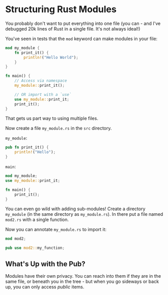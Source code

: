 # Structuring Rust Modules

You probably don't want to put everything into one file (you can - and I've debugged 20k lines of Rust in a single file. It's not always ideal!)

You've seen in tests that the `mod` keyword can make modules in your file:

```rust
mod my_module {
    fn print_it() {
        println!("Hello World");
    }
}

fn main() {
    // Access via namespace
    my_module::print_it();

    // OR import with a `use`
    use my_module::print_it;
    print_it();
}
```

That gets us part way to using multiple files.

Now create a file `my_module.rs` in the `src` directory.

`my_module`:
```rust
pub fn print_it() {
    println!("Hello");
}
```

`main`:
```rust
mod my_module;
use my_module::print_it;

fn main() {
    print_it();
}
```

You can even go wild with adding sub-modules! Create a directory `my_module` (in the same directory as `my_module.rs`). In there put a file named `mod2.rs` with a single function.

Now you can annotate `my_module.rs` to import it:

```rust
mod mod2;

pub use mod2::my_function;
```

## What's Up with the Pub?

Modules have their own privacy. You can reach into them if they are in the same file, or beneath you in the tree - but when you go sideways or back up, you can only access *public* items.